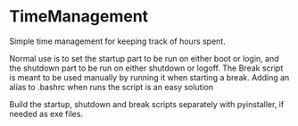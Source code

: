 # TimeManagement
Simple time management for keeping track of hours spent.

Normal use is to set the startup part to be run on either boot or login, and the shutdown part to be run on either shutdown or logoff.
The Break script is meant to be used manually by running it when starting a break.
Adding an alias to .bashrc when runs the script is an easy solution

Build the startup, shutdown and break scripts separately with pyinstaller, if needed as exe files.
